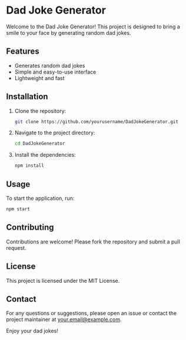 # Dad Joke Generator

Welcome to the Dad Joke Generator! This project is designed to bring a smile to your face by generating random dad jokes.

## Features

- Generates random dad jokes
- Simple and easy-to-use interface
- Lightweight and fast

## Installation

1. Clone the repository:
    ```bash
    git clone https://github.com/yourusername/DadJokeGenerator.git
    ```
2. Navigate to the project directory:
    ```bash
    cd DadJokeGenerator
    ```
3. Install the dependencies:
    ```bash
    npm install
    ```

## Usage

To start the application, run:
```bash
npm start
```

## Contributing

Contributions are welcome! Please fork the repository and submit a pull request.

## License

This project is licensed under the MIT License.

## Contact

For any questions or suggestions, please open an issue or contact the project maintainer at your.email@example.com.

Enjoy your dad jokes!